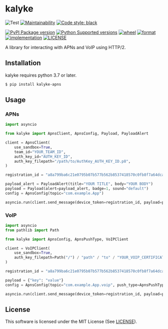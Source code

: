 # kalyke

![Test](https://github.com/nnsnodnb/kalyke/workflows/Test/badge.svg)
[![Maintainability](https://api.codeclimate.com/v1/badges/fb85bcf746e1f4025afa/maintainability)](https://codeclimate.com/github/nnsnodnb/kalyke/maintainability)
[![Code style: black](https://img.shields.io/badge/code%20style-black-000000.svg)](https://github.com/psf/black)

[![PyPI Package version](https://badge.fury.io/py/kalyke-apns.svg)](https://pypi.org/project/kalyke-apns)
[![Python Supported versions](https://img.shields.io/pypi/pyversions/kalyke-apns.svg)](https://pypi.org/project/kalyke-apns)
[![wheel](https://img.shields.io/pypi/wheel/kalyke-apns.svg)](https://pypi.org/project/kalyke-apns)
[![format](https://img.shields.io/pypi/format/kalyke-apns.svg)](https://pypi.org/project/kalyke-apns)
[![implementation](https://img.shields.io/pypi/implementation/kalyke-apns.svg)](https://pypi.org/project/kalyke-apns)
[![LICENSE](https://img.shields.io/pypi/l/kalyke-apns.svg)](https://pypi.org/project/kalyke-apns)

A library for interacting with APNs and VoIP using HTTP/2.

## Installation

kalyke requires python 3.7 or later.

```bash
$ pip install kalyke-apns
```

## Usage

### APNs

```python
import asyncio

from kalyke import ApnsClient, ApnsConfig, Payload, PayloadAlert

client = ApnsClient(
    use_sandbox=True,
    team_id="YOUR_TEAM_ID",
    auth_key_id="AUTH_KEY_ID",
    auth_key_filepath="/path/to/AuthKey_AUTH_KEY_ID.p8",
)

registration_id = "a8a799ba6c21e0795b07b577b562b8537418570c0fb8f7a64dca5a86a5a3b500"

payload_alert = PayloadAlert(title="YOUR TITLE", body="YOUR BODY")
payload = Payload(alert=payload_alert, badge=1, sound="default")
config = ApnsConfig(topic="com.example.App")

asyncio.run(client.send_message(device_token=registration_id, payload=payload, apns_config=config))
```

### VoIP

```python
import asyncio
from pathlib import Path

from kalyke import ApnsConfig, ApnsPushType, VoIPClient

client = VoIPClient(
    use_sandbox=True,
    auth_key_filepath=Path("/") / "path" / "to" / "YOUR_VOIP_CERTIFICATE.pem",
)

registration_id = "a8a799ba6c21e0795b07b577b562b8537418570c0fb8f7a64dca5a86a5a3b500"

payload = {"key": "value"}
config = ApnsConfig(topic="com.example.App.voip", push_type=ApnsPushType.VOIP)

asyncio.run(client.send_message(device_token=registration_id, payload=payload, apns_config=config))
```

## License

This software is licensed under the MIT License (See [LICENSE](LICENSE)).
